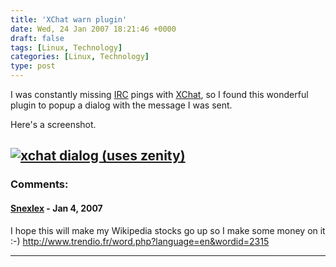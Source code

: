 ```yaml
---
title: 'XChat warn plugin'
date: Wed, 24 Jan 2007 18:21:46 +0000
draft: false
tags: [Linux, Technology]
categories: [Linux, Technology]
type: post
---
```


I was constantly missing [IRC](http://en.wikipedia.org/wiki/IRC) pings with [XChat](http://www.xchat.org/), so I found this wonderful plugin to popup a dialog with the message I was sent.

Here's a screenshot.

[![xchat dialog (uses zenity)](/img/2007/01/xchat.png)](/img/2007/01/xchat.png "xchat dialog (uses zenity)")
---
### Comments:
#### [Snexlex]( "snexlex@gmail.com") - <time datetime="2007-01-25 01:14:20">Jan 4, 2007</time>

I hope this will make my Wikipedia stocks go up so I make some money on it :-) http://www.trendio.fr/word.php?language=en&wordid=2315
<hr />
